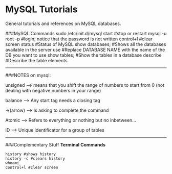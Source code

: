 MySQL Tutorials
================ 
General tutorials and references on MySQL databases.


###MySQL Commands
	sudo /etc/init.d/mysql start #stop or restart
	mysql -u root -p #login; notice that the password is not written
	control+l #clear screen
	status #Status of MySQL
	show databases; #Shows all the databases available in the server
	use <DATABASE NAME> #Replace DATABASE NAME with the name of the DB you want to use
	show tables; #Show the tables in a database
	describe <NAME OF TABLE> #Describe the table elements

---------------------------
###NOTES on mysql:

unsigned --> means that you shift the range of numbers to start from 0 (not dealing with negative numbers in your range) 

balance --> Any start tag needs a closing tag

->(arrow) --> Is asking to complete the command

Atomic --> Refers to everything or nothing but no inbetween...

ID --> Unique identificator for a group of tables

---------------------------
###Complementary Stuff
__Terminal Commands__

	history	#shows history
	history -c #clears history
	whoami
	control+l #clear screen